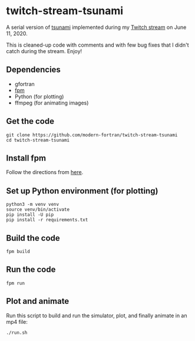 # twitch-stream-tsunami

A serial version of [tsunami](https://github.com/modern-fortran/tsunami)
implemented during my [Twitch stream](https://www.twitch.tv/videos/648204318) on June 11, 2020.

This is cleaned-up code with comments and with few bug fixes that I didn't catch during the stream. Enjoy!

## Dependencies

* gfortran
* [fpm](https://github.com/fortran-lang/fpm)
* Python (for plotting)
* ffmpeg (for animating images)

## Get the code

```
git clone https://github.com/modern-fortran/twitch-stream-tsunami
cd twitch-stream-tsunami
```

## Install fpm

Follow the directions from [here](https://github.com/fortran-lang/fpm).

## Set up Python environment (for plotting)

```
python3 -m venv venv
source venv/bin/activate
pip install -U pip
pip install -r requirements.txt
```

## Build the code

```
fpm build
```

## Run the code

```
fpm run
```

## Plot and animate

Run this script to build and run the simulator, plot, and finally animate in an mp4 file:

```
./run.sh
```

